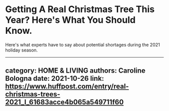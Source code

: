 # Getting A Real Christmas Tree This Year? Here's What You Should Know.

Here's what experts have to say about potential shortages during the 2021 holiday season.

---
category: HOME & LIVING
authors: Caroline Bologna
date: 2021-10-26
link: https://www.huffpost.com/entry/real-christmas-trees-2021_l_61683acce4b065a549711f60
---
